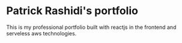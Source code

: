 # Patrick Rashidi's portfolio
This is my professional portfolio built with reactjs in the frontend and serveless aws technologies. 
